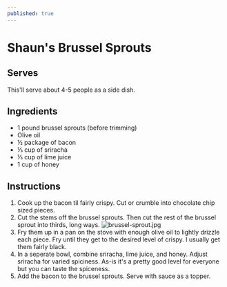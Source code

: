 ```yaml
---
published: true
---
```

# Shaun's Brussel Sprouts

## Serves
This'll serve about 4-5 people as a side dish.

## Ingredients
- 1 pound brussel sprouts (before trimming)
- Olive oil
- ½ package of bacon
- ⅓ cup of sriracha
- ⅓ cup of lime juice
- 1 cup of honey

## Instructions
1. Cook up the bacon til fairly crispy. Cut or crumble into chocolate chip sized pieces.
2. Cut the stems off the brussel sprouts. Then cut the rest of the brussel sprout into thirds, long ways. ![brussel-sprout.jpg]({{site.baseurl}}/_posts/brussel-sprout.jpg)
3. Fry them up in a pan on the stove with enough olive oil to lightly drizzle each piece. Fry until they get to the desired level of crispy. I usually get them fairly black.
4. In a seperate bowl, combine sriracha, lime juice, and honey. Adjust sriracha for varied spiciness. As-is it's a pretty good level for everyone but you can taste the spiceness.
5. Add the bacon to the brussel sprouts. Serve with sauce as a topper.
